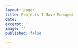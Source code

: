 ```yaml
---
layout: pages
title: Projects I Have Managed
date: 
excerpt: ''
image: ''
published: false

---
```

